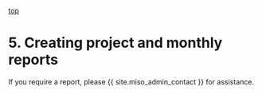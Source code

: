 <a name="admin-reports" href="#" id="toplink">top</a>

# 5. Creating project and monthly reports

If you require a report, please {{ site.miso_admin_contact }} for assistance.

